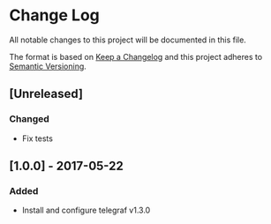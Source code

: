 # Change Log
All notable changes to this project will be documented in this file.

The format is based on [Keep a Changelog](http://keepachangelog.com/)
and this project adheres to [Semantic Versioning](http://semver.org/).

## [Unreleased]
### Changed
- Fix tests

## [1.0.0] - 2017-05-22
### Added
- Install and configure telegraf v1.3.0
